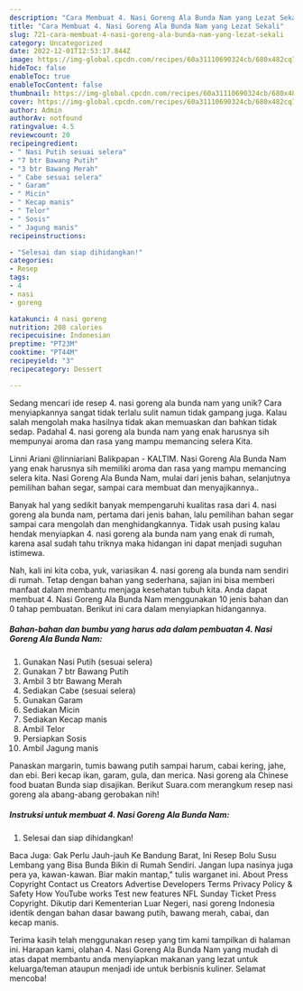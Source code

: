 ```yaml
---
description: "Cara Membuat 4. Nasi Goreng Ala Bunda Nam yang Lezat Sekali"
title: "Cara Membuat 4. Nasi Goreng Ala Bunda Nam yang Lezat Sekali"
slug: 721-cara-membuat-4-nasi-goreng-ala-bunda-nam-yang-lezat-sekali
category: Uncategorized
date: 2022-12-01T12:53:17.844Z
image: https://img-global.cpcdn.com/recipes/60a31110690324cb/680x482cq70/4-nasi-goreng-ala-bunda-nam-foto-resep-utama.jpg
hideToc: false
enableToc: true
enableTocContent: false
thumbnail: https://img-global.cpcdn.com/recipes/60a31110690324cb/680x482cq70/4-nasi-goreng-ala-bunda-nam-foto-resep-utama.jpg
cover: https://img-global.cpcdn.com/recipes/60a31110690324cb/680x482cq70/4-nasi-goreng-ala-bunda-nam-foto-resep-utama.jpg
author: Admin
authorAv: notfound
ratingvalue: 4.5
reviewcount: 20
recipeingredient:
- " Nasi Putih sesuai selera"
- "7 btr Bawang Putih"
- "3 btr Bawang Merah"
- " Cabe sesuai selera"
- " Garam"
- " Micin"
- " Kecap manis"
- " Telor"
- " Sosis"
- " Jagung manis"
recipeinstructions:

- "Selesai dan siap dihidangkan!"
categories:
- Resep
tags:
- 4
- nasi
- goreng

katakunci: 4 nasi goreng 
nutrition: 208 calories
recipecuisine: Indonesian
preptime: "PT23M"
cooktime: "PT44M"
recipeyield: "3"
recipecategory: Dessert

---
```





Sedang mencari ide resep 4. nasi goreng ala bunda nam yang unik? Cara menyiapkannya sangat tidak terlalu sulit namun tidak gampang juga. Kalau salah mengolah maka hasilnya tidak akan memuaskan dan bahkan tidak sedap. Padahal 4. nasi goreng ala bunda nam yang enak harusnya sih mempunyai aroma dan rasa yang mampu memancing selera Kita.





Linni Ariani @linniariani Balikpapan - KALTIM. Nasi Goreng Ala Bunda Nam yang enak harusnya sih memiliki aroma dan rasa yang mampu memancing selera kita. Nasi Goreng Ala Bunda Nam, mulai dari jenis bahan, selanjutnya pemilihan bahan segar, sampai cara membuat dan menyajikannya..

Banyak hal yang sedikit banyak mempengaruhi kualitas rasa dari 4. nasi goreng ala bunda nam, pertama dari jenis bahan, lalu pemilihan bahan segar sampai cara mengolah dan menghidangkannya. Tidak usah pusing kalau hendak menyiapkan 4. nasi goreng ala bunda nam yang enak di rumah, karena asal sudah tahu triknya maka hidangan ini dapat menjadi suguhan istimewa.






Nah, kali ini kita coba, yuk, variasikan 4. nasi goreng ala bunda nam sendiri di rumah. Tetap dengan bahan yang sederhana, sajian ini bisa memberi manfaat dalam membantu menjaga kesehatan tubuh kita. Anda dapat membuat 4. Nasi Goreng Ala Bunda Nam menggunakan 10 jenis bahan dan 0 tahap pembuatan. Berikut ini cara dalam menyiapkan hidangannya.

<!--inarticleads1-->

##### Bahan-bahan dan bumbu yang harus ada dalam pembuatan 4. Nasi Goreng Ala Bunda Nam:

1. Gunakan  Nasi Putih (sesuai selera)
1. Gunakan 7 btr Bawang Putih
1. Ambil 3 btr Bawang Merah
1. Sediakan  Cabe (sesuai selera)
1. Gunakan  Garam
1. Sediakan  Micin
1. Sediakan  Kecap manis
1. Ambil  Telor
1. Persiapkan  Sosis
1. Ambil  Jagung manis


Panaskan margarin, tumis bawang putih sampai harum, cabai kering, jahe, dan ebi. Beri kecap ikan, garam, gula, dan merica. Nasi goreng ala Chinese food buatan Bunda siap disajikan. Berikut Suara.com merangkum resep nasi goreng ala abang-abang gerobakan nih! 

<!--inarticleads2-->

##### Instruksi untuk membuat 4. Nasi Goreng Ala Bunda Nam:


1. Selesai dan siap dihidangkan!

Baca Juga: Gak Perlu Jauh-jauh Ke Bandung Barat, Ini Resep Bolu Susu Lembang yang Bisa Bunda Bikin di Rumah Sendiri. Jangan lupa nasinya juga pera ya, kawan-kawan. Biar makin mantap,&#34; tulis warganet ini. About Press Copyright Contact us Creators Advertise Developers Terms Privacy Policy &amp; Safety How YouTube works Test new features NFL Sunday Ticket Press Copyright. Dikutip dari Kementerian Luar Negeri, nasi goreng Indonesia identik dengan bahan dasar bawang putih, bawang merah, cabai, dan kecap manis. 

Terima kasih telah menggunakan resep yang tim kami tampilkan di halaman ini. Harapan kami, olahan 4. Nasi Goreng Ala Bunda Nam yang mudah di atas dapat membantu anda menyiapkan makanan yang lezat untuk keluarga/teman ataupun menjadi ide untuk berbisnis kuliner. Selamat mencoba!
